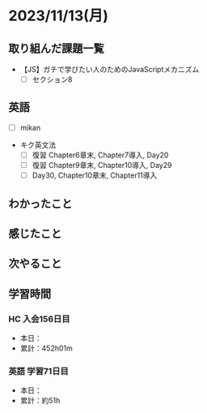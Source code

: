# 2023/11/13(月)

## 取り組んだ課題一覧

- 【JS】ガチで学びたい人のためのJavaScriptメカニズム
  - [ ] セクション8

## 英語

- [ ] mikan

- キク英文法
  - [ ] 復習 Chapter6章末, Chapter7導入, Day20
  - [ ] 復習 Chapter9章末, Chapter10導入, Day29
  - [ ] Day30, Chapter10章末, Chapter11導入

## わかったこと

## 感じたこと

## 次やること

## 学習時間

### HC 入会156日目

- 本日：
- 累計：452h01m

### 英語 学習71日目

- 本日：
- 累計：約51h

